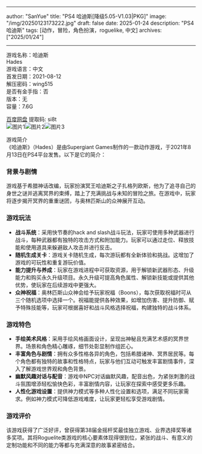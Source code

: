 
---
author: "SanYue"
title: "PS4 哈迪斯[降级5.05-V1.03|PKG]"
image: "/img/20250123173222.jpg"
draft: false
date: 2025-01-24
description: "PS4 哈迪斯"
tags: [动作，冒险，角色扮演，roguelike, 中文]
archives: ["2025/01/24"]

---

游戏名称：哈迪斯   
Hades    
游戏语言：中文  
首发日期：2021-08-12  
解压密码：wing515  
是否有金手指：否  
版本：无   
容量：7.6G

[百度网盘](https://pan.baidu.com/s/1g6sx2Gw7UwTPyRDMVH7jNw) 提取码: si8t  
![图片1](/img/af9573.jpg)![图片2](/img/27a0cf.jpg)![图片3](/img/37868f.jpg)  

游戏简介  
《哈迪斯》（Hades）是由Supergiant Games制作的一款动作游戏，于2021年8月13日在PS4平台发售。以下是它的简介：

### 背景与剧情
游戏基于希腊神话改编，玩家扮演冥王哈迪斯之子扎格列欧斯，他为了追寻自己的身世之谜并逃离冥界的束缚，踏上了充满挑战与未知的冒险之旅。在游戏中，玩家将逐步揭开冥界的重重谜团，与奥林匹斯山的众神展开互动。

### 游戏玩法
- **战斗系统**：采用快节奏的hack and slash战斗玩法，玩家可使用多种武器进行战斗，每种武器都有独特的攻击方式和附加能力。玩家可以通过走位、释放技能和使用道具来躲避敌人攻击并进行反击。
- **随机生成关卡**：游戏关卡随机生成，每次游玩都有全新体验和挑战。这增加了游戏的可玩性和重复游玩价值。
- **能力提升与养成**：玩家在游戏进程中可获取资源，用于解锁新武器形态、升级能力和购买永久升级项目。永久升级可提高角色属性、解锁新技能或提供其他优势，使玩家在后续游戏中更强大。
- **众神祝福**：奥林匹斯山众神会给予玩家祝福（Boons），每次获取祝福时可从三个随机选项中选择一个。祝福能提供各种效果，如增加伤害、提升防御、赋予特殊技能等，玩家可根据喜好和战斗风格选择祝福，构建独特的战斗体系。

### 游戏特色
- **手绘美术风格**：采用手绘风格画面设计，呈现出神秘且充满艺术感的冥界世界。场景和角色精心雕琢，细节处彰显制作组匠心。
- **丰富角色与剧情**：拥有众多性格各异的角色，包括希腊诸神、冥界居民等。每个角色都有独特的故事和性格特点，玩家与他们互动可触发丰富剧情事件，深入了解游戏世界观和角色背景。
- **幽默风趣对话与配音**：游戏中NPC对话幽默风趣，配音出色，为紧张刺激的战斗氛围增添轻松愉快色彩，丰富剧情内容，让玩家在探索中感受更多乐趣。
- **人性化游戏设置**：提供神力模式等多种人性化设置和选项，满足不同玩家需求。例如神力模式可降低游戏难度，让玩家更轻松享受游戏剧情。

### 游戏评价
该游戏获得了广泛好评，曾获得第38届金摇杆奖最佳独立游戏、业界选择奖等诸多奖项。其将Roguelite类游戏的核心要素体现得很到位，紧张的战斗、有意义的定制功能和不同的能力等都与充满深意的故事紧密结合。
